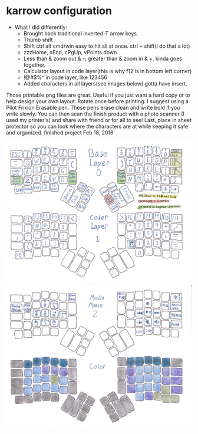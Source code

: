 # karrow configuration

* What I did differently:
  * Brought back traditional inverted-T arrow keys.
  * Thumb shift
  * Shift ctrl alt cmd/win easy to hit all at once. ctrl + shift(I do that a lot)
  * zzzHome, xEnd, cPgUp, vPoints down
  * Less than & zoom out & -;  greater than & zoom in & +. kinda goes together. 
  * Calculator layout in code layer(this is why f12 is in bottom left corner)
  * !@#$%^ in code layer, like 123456
  * Added characters in all layers(see images below) gotta have insert.

Those printable png files are great. Useful if you just want a hard copy or to help design your own layout. Rotate once before printing. I suggest using a Pilot Frixion Erasable pen. These pens erase clean and write bold if you write slowly. You can then scan the finish product with a photo scanner (I used my printer's) and share with friend or for all to see! Last, place in sheet protector so you can look where the characters are at while keeping it safe and organized. 
finished project Feb 18, 2016

![Default](z1base.png)
![Default](z2media.png)
